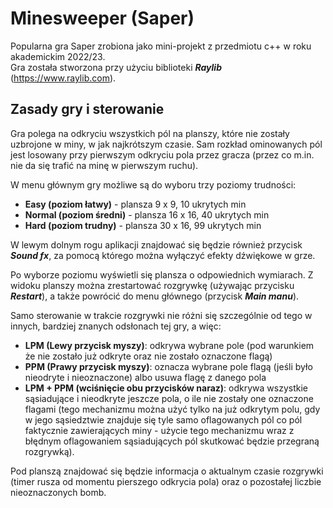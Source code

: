 # Minesweeper (Saper)

Popularna gra Saper zrobiona jako mini-projekt z przedmiotu c++ w roku akademickim 2022/23.  
Gra została stworzona przy użyciu biblioteki ***Raylib*** (https://www.raylib.com).

## Zasady gry i sterowanie

Gra polega na odkryciu wszystkich pól na planszy, które nie zostały uzbrojone w miny, w jak najkrótszym czasie. Sam rozkład ominowanych pól jest losowany przy pierwszym odkryciu pola przez gracza (przez co m.in. nie da się trafić na minę w pierwszym ruchu).  

W menu głównym gry możliwe są do wyboru trzy poziomy trudności:

* **Easy (poziom łatwy)** - plansza 9 x 9, 10 ukrytych min
* **Normal (poziom średni)** - plansza 16 x 16, 40 ukrytych min
* **Hard (poziom trudny)** - plansza 30 x 16, 99 ukrytych min

W lewym dolnym rogu aplikacji znajdować się będzie również przycisk ***Sound fx***, za pomocą którego można wyłączyć efekty dźwiękowe w grze.  

Po wyborze poziomu wyświetli się plansza o odpowiednich wymiarach. Z widoku planszy można zrestartować rozgrywkę (używając przycisku ***Restart***), a także powrócić do menu głównego (przycisk ***Main manu***).

Samo sterowanie w trakcie rozgrywki nie różni się szczególnie od tego w innych, bardziej znanych odsłonach tej gry, a więc:

* **LPM (Lewy przycisk myszy)**: odkrywa wybrane pole (pod warunkiem że nie zostało już odkryte oraz nie zostało oznaczone flagą)
* **PPM (Prawy przycisk myszy)**: oznacza wybrane pole flagą (jeśli było nieodryte i nieoznaczone) albo usuwa flagę z danego pola
* **LPM + PPM (wciśnięcie obu przycisków naraz)**: odkrywa wszystkie sąsiadujące i nieodkryte jeszcze pola, o ile nie zostały one oznaczone flagami (tego mechanizmu można użyć tylko na już odkrytym polu, gdy w jego sąsiedztwie znajduje się tyle samo oflagowanych pól co pól faktycznie zawierających miny - użycie tego mechanizmu wraz z błędnym oflagowaniem sąsiadujących pól skutkować będzie przegraną rozgrywką).

Pod planszą znajdować się będzie informacja o aktualnym czasie rozgrywki (timer rusza od momentu pierszego odkrycia pola) oraz o pozostałej liczbie nieoznaczonych bomb.
